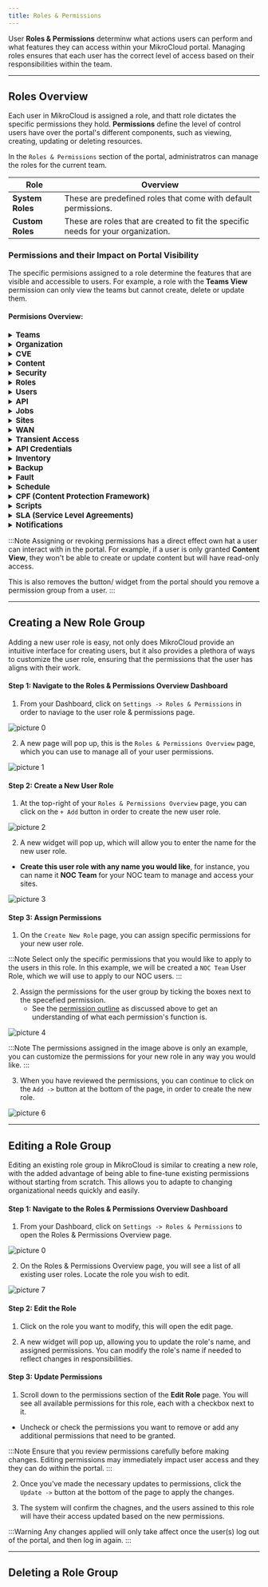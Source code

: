 ```yaml
---
title: Roles & Permissions
---
```


User **Roles & Permissions** determinw what actions users can perform and what features they can access within your MikroCloud portal. Managing roles ensures that each user has the correct level of access based on their responsibilities within the team.

---
## Roles Overview

Each user in MikroCloud is assigned a role, and thatt role dictates the specific permissions they hold. **Permissions** define the level of control users have over the portal's different components, such as viewing, creating, updating or deleting resources.

In the `Roles & Permissions` section of the portal, administratros can manage the roles for the current team.

| Role             | Overview                                                                          |
| ---------------- | --------------------------------------------------------------------------------- |
| **System Roles** | These are predefined roles that come with default permissions.                    |
| **Custom Roles** | These are roles that are created to fit the specific needs for your organization. |


### Permissions and their Impact on Portal Visibility
The specific permisions assigned to a role determine the features that are visible and accessible to users. For example, a role with the **Teams View** permission can only view the teams but cannot create, delete or update them.

#### Permisions Overview:

<!--| **Permission Category**                        | **Permission**                        | **Explanation**                                                              |
| ---------------------------------------------- | ------------------------------------- | ---------------------------------------------------------------------------- |
| **Teams**                                      | Teams View                            | Allows the user to view team-related information.                            |
|                                                | Teams Delete                          | Grants permission to delete teams.                                           |
|                                                | Teams Create                          | Grants permission to create new teams.                                       |
|                                                | Teams Invite Users                    | Allows the user to invite other users to a team.                             |
|                                                | Teams Update                          | Allows the user to update existing team information.                         |
|                                                | Teams Remove Users                    | Grants permission to remove users from a team.                               |
| **Organization**                               | Organization - Update                 | Allows updates to general organizational settings.                           |
|                                                | Organization - Manage Payment Methods | Allows management of payment methods for the organization.                   |
|                                                | Organization - Update Subscription    | Allows the user to update organization subscriptions.                        | 
| **CVE (Common Vulnerabilities and Exposures)** | Cve View                              | Allows the user to view CVE-related information.                             |
|                                                | Cve Delete                            | Grants permission to delete CVEs.                                            |
|                                                | Cve Create                            | Grants permission to create new CVEs.                                        |
|                                                | Cve Run                               | Allows users to run CVE assessments or reports.                              |
|                                                | Cve Update                            | Allows users to update existing CVE records.                                 |
| **Content**                                    | Content View                          | Allows the user to view content.                                             |
|                                                | Content Create                        | Grants permission to create new content.                                     |
|                                                | Content Update                        | Allows the user to update existing content.                                  |
|                                                | Content Delete                        | Grants permission to delete content.                                         |
| **Security**                                   | Security View                         | Allows users to view security settings and data.                             |
|                                                | Security Create                       | Grants permission to create new security configurations.                     |
|                                                | Security Update                       | Allows updates to existing security configurations.                          |
|                                                | Security Delete                       | Grants permission to delete security configurations.                         |
 | **Roles**                                      | Role View                             | Allows the user to view roles and their permissions.                         |
|                                                | Role Create                           | Grants permission to create new roles.                                       |
|                                                | Role Delete                           | Grants permission to delete roles.                                           |
|                                                | Role Update                           | Allows the user to update roles and their permissions.                       |
| **Users**                                      | User View                             | Allows the user to view information about other users.                       |
|                                                | User Create                           | Grants permission to create new users.                                       |
|                                                | User Update                           | Allows the user to update existing users’ information.                       |
|                                                | User Delete                           | Grants permission to delete users.                                           |
| **API**                                        | API View                              | Allows the user to view API credentials and configurations.                  |
|                                                | API Create                            | Grants permission to create new API credentials.                             |
|                                                | API Delete                            | Grants permission to delete API credentials.                                 |
| **Jobs**                                       | Job View                              | Allows the user to view jobs.                                                |
|                                                | Job Create                            | Grants permission to create new jobs.                                        |
|                                                | Job Update                            | Allows updates to existing jobs.                                             |
|                                                | Job Delete                            | Grants permission to delete jobs.                                            |
| **Sites**                                      | Site View                             | Allows the user to view site-related information.                            |
|                                                | Site Create                           | Grants permission to create new sites.                                       |
|                                                | Site Update                           | Allows updates to existing sites.                                            |
|                                                | Site Delete                           | Grants permission to delete sites.                                           |
|                                                | Site Action                           | Grants permission to perform actions on a site, such as restarting services. |
| **WAN**                                        | Wan View                              | Allows the user to view WAN configurations.                                  |
|                                                | Wan Create                            | Grants permission to create WAN configurations.                              |
|                                                | Wan Update                            | Allows updates to WAN configurations.                                        |
|                                                | Wan Delete                            | Grants permission to delete WAN configurations.                              |
| **Transient Access**                           | TransientAccess View                  | Allows the user to view transient access information.                        |
|                                                | TransientAccess Create                | Grants permission to create new transient access configurations.             |
|                                                | TransientAccess Update                | Allows updates to existing transient access configurations.                  |
|                                                | TransientAccess Delete                | Grants permission to delete transient access configurations.                 |
| **API Credentials**                            | ApiCredentials View                   | Allows the user to view API credentials.                                     |
|                                                | ApiCredentials Create                 | Grants permission to create new API credentials.                             |
|                                                | ApiCredentials Update                 | Allows updates to existing API credentials.                                  |
|                                                | ApiCredentials Delete                 | Grants permission to delete API credentials.                                 |
| **Inventory**                                  | Inventory View                        | Allows the user to view inventory data.                                      |
|                                                | Inventory Create                      | Grants permission to add new inventory items.                                |
|                                                | Inventory Update                      | Allows updates to existing inventory items.                                  |
|                                                | Inventory Delete                      | Grants permission to delete inventory items.                                 |
| **Backup**                                     | Backup View                           | Allows the user to view backup information.                                  |
|                                                | Backup Create                         | Grants permission to create new backups.                                     |
| **Fault**                                      | Fault View                            | Allows the user to view fault-related information.                           |
| **Schedule**                                   | Schedule View                         | Allows the user to view scheduled tasks or events.                           |
|                                                | Schedule Create                       | Grants permission to create new schedules.                                   |
|                                                | Schedule Update                       | Allows updates to existing schedules.                                        |
|                                                | Schedule Delete                       | Grants permission to delete schedules.                                       |
| **CPF (Content Protection Framework)**         | CPF View                              | Allows the user to view CPF settings or reports.                             |
|                                                | CPF Create                            | Grants permission to create CPF configurations.                              |
|                                                | CPF Update                            | Allows updates to CPF configurations.                                        |
|                                                | CPF Delete                            | Grants permission to delete CPF configurations.                              |
| **Scripts**                                    | Script View                           | Allows the user to view scripts.                                             |
|                                                | Script Create                         | Grants permission to create new scripts.                                     |
|                                                | Script Update                         | Allows updates to existing scripts.                                          |
|                                                | Script Delete                         | Grants permission to delete scripts.                                         |
|                                                | Script Run                            | Grants permission to execute scripts.                                        |
|                                                | Script Authorize                      | Allows the user to authorize script execution.                               |
| **SLA (Service Level Agreements)**             | SLA View                              | Allows the user to view SLA-related information.                             |
|                                                | SLA Create                            | Grants permission to create new SLAs.                                        |
|                                                | SLA Update                            | Allows updates to existing SLAs.                                             |
|                                                | SLA Delete                            | Grants permission to delete SLAs.                                            |
|                                                | SLA Run                               | Grants permission to execute SLAs.                                           |
| **Notifications**                              | Notification View                     | Allows the user to view notifications.                                       |
|                                                | Notification Create                   | Grants permission to create new notifications.                               |
|                                                | Notification Update                   | Allows updates to existing notifications.                                    |
|                                                | Notification Delete                   | Grants permission to delete notifications.                                   | -->


<details>
  <summary><strong style="font-size: 15px;">Teams</strong></summary>
  
  | **Permission**        | **Explanation**                                                       |
  |-----------------------|-----------------------------------------------------------------------|
  | Teams View            | Allows the user to view team-related information.                     |
  | Teams Delete          | Grants permission to delete teams.                                    |
  | Teams Create          | Grants permission to create new teams.                                |
  | Teams Invite Users    | Allows the user to invite other users to a team.                      |
  | Teams Update          | Allows the user to update existing team information.                  |
  | Teams Remove Users    | Grants permission to remove users from a team.                        |
  
</details>

<details>
  <summary><strong style="font-size: 15px;">Organization</strong></summary>

  | **Permission**                        | **Explanation**                                           |
  |---------------------------------------|-----------------------------------------------------------|
  | Organization - Update                 | Allows updates to general organizational settings.         |
  | Organization - Manage Payment Methods | Allows management of payment methods for the organization. |
  | Organization - Update Subscription    | Allows the user to update organization subscriptions.      |
  
</details>

<details>
  <summary><strong style="font-size: 15px;">CVE</strong></summary>

  | **Permission**        | **Explanation**                                                       |
  |-----------------------|-----------------------------------------------------------------------|
  | Cve View              | Allows the user to view CVE-related information.                      |
  | Cve Delete            | Grants permission to delete CVEs.                                     |
  | Cve Create            | Grants permission to create new CVEs.                                 |
  | Cve Run               | Allows users to run CVE assessments or reports.                       |
  | Cve Update            | Allows users to update existing CVE records.                          |
  
</details>

<details>
  <summary><strong style="font-size: 15px;">Content</strong></summary>

  | **Permission**        | **Explanation**                                                       |
  |-----------------------|-----------------------------------------------------------------------|
  | Content View          | Allows the user to view content.                                      |
  | Content Create        | Grants permission to create new content.                              |
  | Content Update        | Allows the user to update existing content.                           |
  | Content Delete        | Grants permission to delete content.                                  |
  
</details>

<details>
  <summary><strong style="font-size: 15px;">Security</strong></summary>

  | **Permission**        | **Explanation**                                                       |
  |-----------------------|-----------------------------------------------------------------------|
  | Security View         | Allows users to view security settings and data.                      |
  | Security Create       | Grants permission to create new security configurations.              |
  | Security Update       | Allows updates to existing security configurations.                   |
  | Security Delete       | Grants permission to delete security configurations.                  |
  
</details>

<details>
  <summary><strong style="font-size: 15px;">Roles</strong></summary>

  | **Permission**        | **Explanation**                                                       |
  |-----------------------|-----------------------------------------------------------------------|
  | Role View             | Allows the user to view roles and their permissions.                  |
  | Role Create           | Grants permission to create new roles.                                |
  | Role Delete           | Grants permission to delete roles.                                    |
  | Role Update           | Allows the user to update roles and their permissions.                |
  
</details>

<details>
  <summary><strong style="font-size: 15px;">Users</strong></summary>

  | **Permission**        | **Explanation**                                                       |
  |-----------------------|-----------------------------------------------------------------------|
  | User View             | Allows the user to view information about other users.                |
  | User Create           | Grants permission to create new users.                                |
  | User Update           | Allows the user to update existing users’ information.                |
  | User Delete           | Grants permission to delete users.                                    |
  
</details>

<details>
  <summary><strong style="font-size: 15px;">API</strong></summary>

  | **Permission**        | **Explanation**                                                       |
  |-----------------------|-----------------------------------------------------------------------|
  | API View              | Allows the user to view API credentials and configurations.           |
  | API Create            | Grants permission to create new API credentials.                      |
  | API Delete            | Grants permission to delete API credentials.                          |
  
</details>

<details>
  <summary><strong style="font-size: 15px;">Jobs</strong></summary>

  | **Permission**        | **Explanation**                                                       |
  |-----------------------|-----------------------------------------------------------------------|
  | Job View              | Allows the user to view jobs.                                         |
  | Job Create            | Grants permission to create new jobs.                                 |
  | Job Update            | Allows updates to existing jobs.                                      |
  | Job Delete            | Grants permission to delete jobs.                                     |
  
</details>

<details>
  <summary><strong style="font-size: 15px;">Sites</strong></summary>

  | **Permission**        | **Explanation**                                                       |
  |-----------------------|-----------------------------------------------------------------------|
  | Site View             | Allows the user to view site-related information.                     |
  | Site Create           | Grants permission to create new sites.                                |
  | Site Update           | Allows updates to existing sites.                                     |
  | Site Delete           | Grants permission to delete sites.                                    |
  | Site Action           | Grants permission to perform actions on a site, such as restarting services. |
  
</details>

<details>
  <summary><strong style="font-size: 15px;">WAN</strong></summary>

  | **Permission**        | **Explanation**                                                       |
  |-----------------------|-----------------------------------------------------------------------|
  | Wan View              | Allows the user to view WAN configurations.                           |
  | Wan Create            | Grants permission to create WAN configurations.                       |
  | Wan Update            | Allows updates to WAN configurations.                                 |
  | Wan Delete            | Grants permission to delete WAN configurations.                       |
  
</details>

<details>
  <summary><strong style="font-size: 15px;">Transient Access</strong></summary>

  | **Permission**        | **Explanation**                                                       |
  |-----------------------|-----------------------------------------------------------------------|
  | TransientAccess View  | Allows the user to view transient access information.                 |
  | TransientAccess Create| Grants permission to create new transient access configurations.      |
  | TransientAccess Update| Allows updates to existing transient access configurations.           |
  | TransientAccess Delete| Grants permission to delete transient access configurations.          |
  
</details>

<details>
  <summary><strong style="font-size: 15px;">API Credentials</strong></summary>

  | **Permission**                | **Explanation**                                                       |
  |-------------------------------|-----------------------------------------------------------------------|
  | ApiCredentials View            | Allows the user to view API credentials.                              |
  | ApiCredentials Create          | Grants permission to create new API credentials.                      |
  | ApiCredentials Update          | Allows updates to existing API credentials.                           |
  | ApiCredentials Delete          | Grants permission to delete API credentials.                          |
  
</details>

<details>
  <summary><strong style="font-size: 15px;">Inventory</strong></summary>

  | **Permission**        | **Explanation**                                                       |
  |-----------------------|-----------------------------------------------------------------------|
  | Inventory View        | Allows the user to view inventory data.                               |
  | Inventory Create      | Grants permission to add new inventory items.                         |
  | Inventory Update      | Allows updates to existing inventory items.                           |
  | Inventory Delete      | Grants permission to delete inventory items.                          |
  
</details>

<details>
  <summary><strong style="font-size: 15px;">Backup</strong></summary>

  | **Permission**        | **Explanation**                                                       |
  |-----------------------|-----------------------------------------------------------------------|
  | Backup View           | Allows the user to view backup information.                           |
  | Backup Create         | Grants permission to create new backups.                              |
  
</details>

<details>
  <summary><strong style="font-size: 15px;">Fault</strong></summary>

  | **Permission**        | **Explanation**                                                       |
  |-----------------------|-----------------------------------------------------------------------|
  | Fault View            | Allows the user to view fault-related information.                    |
  
</details>

<details>
  <summary><strong style="font-size: 15px;">Schedule</strong></summary>

  | **Permission**        | **Explanation**                                                       |
  |-----------------------|-----------------------------------------------------------------------|
  | Schedule View         | Allows the user to view scheduled tasks or events.                    |
  | Schedule Create       | Grants permission to create new schedules.                            |
  | Schedule Update       | Allows updates to existing schedules.                                 |
  | Schedule Delete       | Grants permission to delete schedules.                                |
  
</details>

<details>
  <summary><strong style="font-size: 15px;">CPF (Content Protection Framework)</strong></summary>

  | **Permission**        | **Explanation**                                                       |
  |-----------------------|-----------------------------------------------------------------------|
  | CPF View              | Allows the user to view CPF settings or reports.                      |
  | CPF Create            | Grants permission to create CPF configurations.                       |
  | CPF Update            | Allows updates to CPF configurations.                                 |
  | CPF Delete            | Grants permission to delete CPF configurations.                       |
  
</details>

<details>
  <summary><strong style="font-size: 15px;">Scripts</strong></summary>

  | **Permission**        | **Explanation**                                                       |
  |-----------------------|-----------------------------------------------------------------------|
  | Script View           | Allows the user to view scripts.                                      |
  | Script Create         | Grants permission to create new scripts.                              |
  | Script Update         | Allows updates to existing scripts.                                   |
  | Script Delete         | Grants permission to delete scripts.                                  |
  | Script Run            | Grants permission to execute scripts.                                 |
  | Script Authorize      | Allows the user to authorize script execution.                        |
  
</details>

<details>
  <summary><strong style="font-size: 15px;">SLA (Service Level Agreements)</strong></summary>

  | **Permission**        | **Explanation**                                                       |
  |-----------------------|-----------------------------------------------------------------------|
  | SLA View              | Allows the user to view SLA-related information.                      |
  | SLA Create            | Grants permission to create new SLAs.                                 |
  | SLA Update            | Allows updates to existing SLAs.                                      |
  | SLA Delete            | Grants permission to delete SLAs.                                     |
  | SLA Run               | Grants permission to execute SLAs.                                    |
  
</details>

<details>
  <summary><strong style="font-size: 15px;">Notifications</strong></summary>

  | **Permission**        | **Explanation**                                                       |
  |-----------------------|-----------------------------------------------------------------------|
  | Notification View     | Allows the user to view notifications.                                |
  | Notification Create   | Grants permission to create new notifications.                        |
  | Notification Update   | Allows updates to existing notifications.                             |
  | Notification Delete   | Grants permission to delete notifications.                            |
  
</details>

:::Note
Assigning or revoking permissions has a direct effect own hat a user can interact with in the portal. For example, if a user is only granted **Content View**, they won't be able to create or update content but will have read-only access.

This is also removes the button/ widget from the portal should you remove a permission group from a user.
:::

---
## Creating a New Role Group
Adding a new user role is easy, not only does MikroCloud provide an intuitive interface for creating users, but it also provides a plethora of ways to customize the user role, ensuring that the permissions that the user has aligns with their work.

#### Step 1: Navigate to the Roles & Permissions Overview Dashboard
1. From your Dashboard, click on `Settings -> Roles & Permissions` in order to naviage to the user role & permissions page.
<!-- Insert Image -->
![picture 0](https://cdn.mkcld.io/09645e2c75f380cfb2d62282ac52ba01cf165725e1763d3ff32919b3e38dc20d.png)  

2. A new page will pop up, this is the `Roles & Permissions Overview` page, which you can use to manage all of your user permissions.
<!-- Insert image -->
![picture 1](https://cdn.mkcld.io/d010cbee553322d45d611c142bec19764d56a10e57d3913c9111272840f11ac9.png)  


#### Step 2: Create a New User Role
1. At the top-right of your `Roles & Permissions Overview` page, you can click on the `+ Add` button in order to create the new user role.
<!-- Insert Image -->
![picture 2](https://cdn.mkcld.io/3e0f281f674c4c34dc7c0cff39a5322ecc87231085f8f2180c0ec407eebd7088.png)  


2. A new widget will pop up, which will allow you to enter the name for the new user role.
* **Create this user role with any name you would like**, for instance, you can name it **NOC Team** for your NOC team to manage and access your sites.
<!-- Insert image -->
![picture 3](https://cdn.mkcld.io/188d9d93d62eb10f73a5323a53cfcd462b56d5bbba246628279585588cfbdb82.png)  


#### Step 3: Assign Permissions
1. On the `Create New Role` page, you can assign specific permissions for your new user role.

:::Note
Select only the specific permissions that you would like to apply to the users in this role. In this example, we will be created a `NOC Team` User Role, which we will use to apply to our NOC users.
:::

2. Assign the permissions for the user group by ticking the boxes next to the specefied permission.
   * See the [permission outline](#permissions-and-their-impact-on-portal-visibility) as discussed above to get an understanding of what each permission's function is.
<!-- Insert Image -->
![picture 4](https://cdn.mkcld.io/549d229ebc0c2dd3d9cf44d1ff3d5131f9967ec74e1c8d4e81798551fa17303f.png)  

:::Note
The permissions assigned in the image above is only an example, you can customize the permissions for your new role in any way you would like.
:::

3. When you have reviewed the permissions, you can continue to click on the `Add ->` button at the bottom of the page, in order to create the new role.
<!-- Insert Image -->
![picture 6](https://cdn.mkcld.io/8bd9f92dab97c9711465c9bb4d04114ccfa702bf493193fdfec0208a9f2f4209.png)  


---
## Editing a Role Group
Editing an existing role group in MikroCloud is similar to creating a new role, with the added advantage of being able to fine-tune existing permissions without starting from scratch. This allows you to adapte to changing organizational needs quickly and easily.

#### Step 1: Navigate to the Roles & Permissions Overview Dashboard
1. From your Dashboard, click on `Settings -> Roles & Permissions` to open the Roles & Permissions Overview page.
<!-- Insert Image -->
![picture 0](https://cdn.mkcld.io/09645e2c75f380cfb2d62282ac52ba01cf165725e1763d3ff32919b3e38dc20d.png)  

2. On the Roles & Permissions Overview page, you will see a list of all existing user roles. Locate the role you wish to edit.
<!-- Insert Image -->
![picture 7](https://cdn.mkcld.io/77e5e53a344254aebd807e2ca7a9dfa3042558669a2ac772445e82fafeeee4c5.png)  

#### Step 2: Edit the Role
1. Click on the role you want to modify, this will open the edit page.
<!-- Insert image -->


2. A new widget will pop up, allowing you to update the role's name, and assigned permissions. You can modify the role's name if needed to reflect changes in responsibilities.

#### Step 3: Update Permissions
1. Scroll down to the permissions section of the **Edit Role** page. You will see all available permissions for this role, each with a checkbox next to it.
* Uncheck or check the permissions you want to remove or add any additional permissions that need to be granted.

<!-- inseert Image -->
:::Note
Ensure that you review permissions carefully before making changes. Editing permissions may immediately impact user access and they they can do within the portal.
:::

2. Once you've made the necessary updates to permissions, click the `Update ->` button at the bottom of the page to apply the changes.
<!-- Insert Image -->

3. The system will confirm the chagnes, and the users assined to this role will have their access updated based on the new permissions.

:::Warning
Any changes applied will only take affect once the user(s) log out of the portal, and then log in again.
:::

---
## Deleting a Role Group
